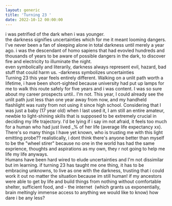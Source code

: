 ```yaml
---
layout: generic
title: 'Turning 23 '
date: 2022-10-12 00:00:00
---
```

i was petrified of the dark when i was younger.<br>the darkness signifies uncertainties which for me it meant looming dangers. I've never been a fan of sleeping alone in total darkness until merely a year ago. i was the descendant of homo sapiens that had evovled hundreds and thousands of years to be aware of possible dangers in the dark, to discover fire and electricity to illuminate the night.&nbsp;<br>even symbolically and literarily, darkness always represent evil, hazard, bad stuff that could harm us. -darkness symbolizes uncertainties<br>Turning 23 this year feels entirely different. Walking on a unlit path worth a lifetime, i have been short-sighted because university had put up lamps for me to walk this route safely for five years and i was content. I was so sure about my career prospects until.. I'm not. This year, I could already see the unlit path just less than one year away from now, and my handheld flashlight was rusty from not using it since high school. Considering that I was just a baby (17 year old) when I last used it, I am still an entire amateur, newbie to light-shining skills that is supposed to be extremely crucial in deciding my life trajectory. I'd be lying if i say im not afraid, it feels too much for a human who had just lived \_% of her life (average life expectancy xx). There's so many things I have yet known, who is trusting me with this light emitting probe?? realistically, i dont think there's anyone better than myself to be the "wheel stirer" because no one in the world has had the same exprience, thoughts and aspirations as my own, they r not going to help me life my life anyways.&nbsp;<br>Humans have been hard wired to elude uncertainties and I'm not dissimilar but im learning. if turning 23 has taught me one thing, it has to be embracing unknowns, to live as one with the darkness, trusting that i could work it out no matter the situation because im still human\! if my ancestors were able to get by life and build things from nothing without comfortable shelter, sufficient food, and - the internet &nbsp;(which grants us exponentially, brain meltingly immense access to anything we would like to know) how dare i be any less?